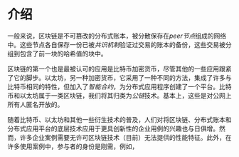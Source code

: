 # 介绍
一般来说，区块链是不可篡改的分布式账本，被分散保存在*peer节点*组成的网络中。这些节点各自保存一份已被*共识机制*验证过交易的账本的备份，这些交易被分组到包含了前一块的哈希值的块中。

区块链的第一个也是最被认可的应用是比特币加密货币，尽管其他的一些应用跟紧了它的脚步。以太坊，另一种加密货币，它采用了一种不同的方法，集成了许多与比特币相同的特性，但加入了*智能合约*，为分布式应用程序创建了一个平台。比特币和以太坊属于一类区块链，我们将其归类为*公链*技术。基本上，这些是对公网上所有人匿名开放的。

随着比特币、以太坊和其他一些衍生技术的普及，人们对将区块链、分布式账本和分布式应用平台的底层技术应用于更具创新性的企业用例的兴趣也与日俱增。然而，许多企业案例需要无许可区块链技术（目前）无法提供的性能特征。此外，在许多使用案例中，参与者的身份是刚需，例如，
